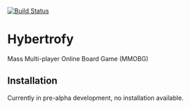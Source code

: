 [![Build Status](https://travis-ci.org/benfalk/hybertrofy.svg?branch=master)](https://travis-ci.org/benfalk/hybertrofy)

# Hybertrofy

Mass Multi-player Online Board Game (MMOBG)

## Installation

Currently in pre-alpha development, no installation available.
